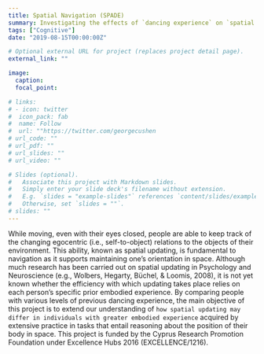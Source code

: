 ```yaml
---
title: Spatial Navigation (SPADE)
summary: Investigating the effects of `dancing experience` on `spatial updating`.
tags: ["Cognitive"]
date: "2019-08-15T00:00:00Z"

# Optional external URL for project (replaces project detail page).
external_link: ""

image:
  caption: 
  focal_point: 

# links:
# - icon: twitter
#  icon_pack: fab
#  name: Follow
#  url: ""https://twitter.com/georgecushen
# url_code: ""
# url_pdf: ""
# url_slides: ""
# url_video: ""

# Slides (optional).
#   Associate this project with Markdown slides.
#   Simply enter your slide deck's filename without extension.
#   E.g. `slides = "example-slides"` references `content/slides/example-slides.md`.
#   Otherwise, set `slides = ""`.
# slides: ""
---
```


While moving, even with their eyes closed, people are able to keep track of the changing egocentric (i.e., self-to-object) relations to the objects of their environment. This ability, known as spatial updating, is fundamental to navigation as it supports maintaining one’s orientation in space. Although much research has been carried out on spatial updating in Psychology and Neuroscience (e.g., Wolbers, Hegarty, Büchel, & Loomis, 2008), it is not yet known whether the efficiency with which updating takes place relies on each person’s specific prior embodied experience. By comparing people with various levels of previous dancing experience, the main objective of this project is to extend our understanding of `how spatial updating may differ in individuals with greater embodied experience` acquired by extensive practice in tasks that entail reasoning about the position of their body in space. 
This project is funded by the Cyprus Research Promotion Foundation under Excellence Hubs 2016 (EXCELLENCE/1216).
